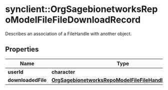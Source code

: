 # synclient::OrgSagebionetworksRepoModelFileFileDownloadRecord

Describes an association of a FileHandle with another object.

## Properties
Name | Type | Description | Notes
------------ | ------------- | ------------- | -------------
**userId** | **character** |  | [optional] 
**downloadedFile** | [**OrgSagebionetworksRepoModelFileFileHandleAssociation**](org.sagebionetworks.repo.model.file.FileHandleAssociation.md) |  | [optional] 


